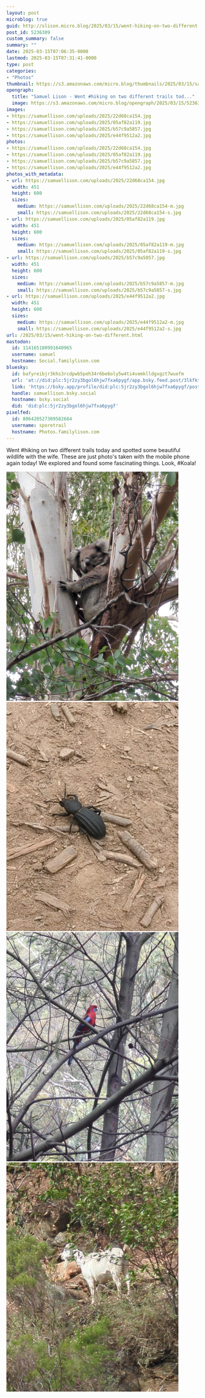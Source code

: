 ```yaml
---
layout: post
microblog: true
guid: http://slison.micro.blog/2025/03/15/went-hiking-on-two-different.html
post_id: 5236309
custom_summary: false
summary: ""
date: 2025-03-15T07:06:35-0000
lastmod: 2025-03-15T07:31:41-0000
type: post
categories:
- "Photos"
thumbnail: https://s3.amazonaws.com/micro.blog/thumbnails/2025/03/15/samuellison.com/95264487e0d265f70cc0e3fb34d234e7.png
opengraph:
  title: "Samuel Lison - Went #hiking on two different trails tod..."
  image: https://s3.amazonaws.com/micro.blog/opengraph/2025/03/15/5236309.png
images:
- https://samuellison.com/uploads/2025/22d68ca154.jpg
- https://samuellison.com/uploads/2025/05af82a119.jpg
- https://samuellison.com/uploads/2025/b57c9a5857.jpg
- https://samuellison.com/uploads/2025/e44f9512a2.jpg
photos:
- https://samuellison.com/uploads/2025/22d68ca154.jpg
- https://samuellison.com/uploads/2025/05af82a119.jpg
- https://samuellison.com/uploads/2025/b57c9a5857.jpg
- https://samuellison.com/uploads/2025/e44f9512a2.jpg
photos_with_metadata:
- url: https://samuellison.com/uploads/2025/22d68ca154.jpg
  width: 451
  height: 600
  sizes:
    medium: https://samuellison.com/uploads/2025/22d68ca154-m.jpg
    small: https://samuellison.com/uploads/2025/22d68ca154-s.jpg
- url: https://samuellison.com/uploads/2025/05af82a119.jpg
  width: 451
  height: 600
  sizes:
    medium: https://samuellison.com/uploads/2025/05af82a119-m.jpg
    small: https://samuellison.com/uploads/2025/05af82a119-s.jpg
- url: https://samuellison.com/uploads/2025/b57c9a5857.jpg
  width: 451
  height: 600
  sizes:
    medium: https://samuellison.com/uploads/2025/b57c9a5857-m.jpg
    small: https://samuellison.com/uploads/2025/b57c9a5857-s.jpg
- url: https://samuellison.com/uploads/2025/e44f9512a2.jpg
  width: 451
  height: 600
  sizes:
    medium: https://samuellison.com/uploads/2025/e44f9512a2-m.jpg
    small: https://samuellison.com/uploads/2025/e44f9512a2-s.jpg
url: /2025/03/15/went-hiking-on-two-different.html
mastodon:
  id: 114165180991640965
  username: samuel
  hostname: Social.familylison.com
bluesky:
  id: bafyreibjr3khs3rcdpwb5peh34r6be6oly5w4ti4vemklldgxgzt7wuefm
  url: 'at://did:plc:5jr2zy3bgol6hjw7fxa6pygf/app.bsky.feed.post/3lkfktufjhb2e'
  link: 'https://bsky.app/profile/did:plc:5jr2zy3bgol6hjw7fxa6pygf/post/3lkfktufjhb2e'
  handle: samuellison.bsky.social
  hostname: bsky.social
  did: 'did:plc:5jr2zy3bgol6hjw7fxa6pygf'
pixelfed:
  id: 806420527309582684
  username: sporetrail
  hostname: Photos.familylison.com
---
```

Went #hiking on two different trails today and spotted some beautiful wildlife with the wife. These are just photo's taken with the mobile phone again today!
We explored and found some fascinating things. Look, #Koala!

<img src="uploads/2025/22d68ca154.jpg" width="451" height="600" alt=""><img src="uploads/2025/05af82a119.jpg" width="451" height="600" alt=""><img src="uploads/2025/b57c9a5857.jpg" width="451" height="600" alt=""><img src="uploads/2025/e44f9512a2.jpg" width="451" height="600" alt="">
